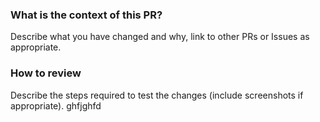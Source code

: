 ### What is the context of this PR?
Describe what you have changed and why, link to other PRs or Issues as appropriate.

### How to review
Describe the steps required to test the changes (include screenshots if appropriate).
ghfjghfd
